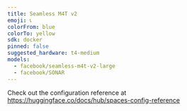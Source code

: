 ```yaml
---
title: Seamless M4T v2
emoji: 📞
colorFrom: blue
colorTo: yellow
sdk: docker
pinned: false
suggested_hardware: t4-medium
models:
  - facebook/seamless-m4t-v2-large
  - facebook/SONAR
---
```


Check out the configuration reference at https://huggingface.co/docs/hub/spaces-config-reference
